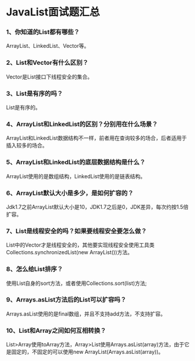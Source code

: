# JavaList面试题汇总
### 1、你知道的List都有哪些？
ArrayList、LinkedList、Vector等。 

### 2、List和Vector有什么区别？
Vector是List接口下线程安全的集合。

### 3、List是有序的吗？
List是有序的。 

### 4、ArrayList和LinkedList的区别？分别用在什么场景？
ArrayList和LinkedList数据结构不一样，前者用在查询较多的场合，后者适用于插入较多的场合。 

### 5、ArrayList和LinkedList的底层数据结构是什么？
ArrayList使用的是数组结构，LinkedList使用的是链表结构。

### 6、ArrayList默认大小是多少，是如何扩容的？
Jdk1.7之前ArrayList默认大小是10，JDK1.7之后是0，JDK差异，每次约按1.5倍扩容。

### 7、List是线程安全的吗？如果要线程安全要怎么做？
List中的Vector才是线程安全的，其他要实现线程安全使用工具类Collections.synchronizedList(new ArrayList())方法。

### 8、怎么给List排序？
使用List自身的sort方法，或者使用Collections.sort(list)方法; 

### 9、Arrays.asList方法后的List可以扩容吗？
Arrays.asList使用的是final数组，并且不支持add方法，不支持扩容。

### 10、List和Array之间如何互相转换？
List>Array使用toArray方法，Array>List使用Arrays.asList(array)方法，由于它是固定的，不固定的可以使用new ArrayList(Arrays.asList(array))。

